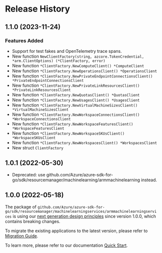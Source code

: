 # Release History

## 1.1.0 (2023-11-24)
### Features Added

- Support for test fakes and OpenTelemetry trace spans.
- New function `NewClientFactory(string, azcore.TokenCredential, *arm.ClientOptions) (*ClientFactory, error)`
- New function `*ClientFactory.NewComputeClient() *ComputeClient`
- New function `*ClientFactory.NewOperationsClient() *OperationsClient`
- New function `*ClientFactory.NewPrivateEndpointConnectionsClient() *PrivateEndpointConnectionsClient`
- New function `*ClientFactory.NewPrivateLinkResourcesClient() *PrivateLinkResourcesClient`
- New function `*ClientFactory.NewQuotasClient() *QuotasClient`
- New function `*ClientFactory.NewUsagesClient() *UsagesClient`
- New function `*ClientFactory.NewVirtualMachineSizesClient() *VirtualMachineSizesClient`
- New function `*ClientFactory.NewWorkspaceConnectionsClient() *WorkspaceConnectionsClient`
- New function `*ClientFactory.NewWorkspaceFeaturesClient() *WorkspaceFeaturesClient`
- New function `*ClientFactory.NewWorkspaceSKUsClient() *WorkspaceSKUsClient`
- New function `*ClientFactory.NewWorkspacesClient() *WorkspacesClient`
- New struct `ClientFactory`


## 1.0.1 (2022-05-30)

- Deprecated: use github.com/Azure/azure-sdk-for-go/sdk/resourcemanager/machinelearning/armmachinelearning instead.

## 1.0.0 (2022-05-18)

The package of `github.com/Azure/azure-sdk-for-go/sdk/resourcemanager/machinelearningservices/armmachinelearningservices` is using our [next generation design principles](https://azure.github.io/azure-sdk/general_introduction.html) since version 1.0.0, which contains breaking changes.

To migrate the existing applications to the latest version, please refer to [Migration Guide](https://aka.ms/azsdk/go/mgmt/migration).

To learn more, please refer to our documentation [Quick Start](https://aka.ms/azsdk/go/mgmt).
